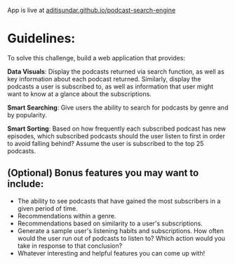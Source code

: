 App is live at [aditisundar.github.io/podcast-search-engine](https://aditisundar.github.io/podcast-search-engine/)

# Guidelines:

To solve this challenge, build a web application that provides:

**Data Visuals**: Display the podcasts returned via search function, as well as key information about each podcast returned. Similarly, display the podcasts a user is subscribed to, as well as information that user might want to know at a glance about the subscriptions.

**Smart Searching**: Give users the ability to search for podcasts by genre and by popularity.

**Smart Sorting**: Based on how frequently each subscribed podcast has new episodes, which subscribed podcasts should the user listen to first in order to avoid falling behind? Assume the user is subscribed to the top 25 podcasts.


## (Optional) Bonus features you may want to include:

* The ability to see podcasts that have gained the most subscribers in a given period of time.
* Recommendations within a genre.
* Recommendations based on similarity to a user's subscriptions.
* Generate a sample user's listening habits and subscriptions. How often 
would the user run out of podcasts to listen to? Which action would you take in response to that conclusion?
* Whatever interesting and helpful features you can come up with!